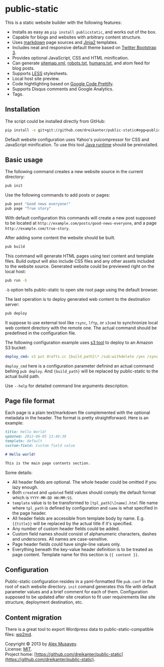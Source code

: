 # public-static

This is a static website builder with the following features:

- Installs as easy as `pip install publicstatic`, and works out of the box.
- Capable for blogs and websites with arbitrary content structure.
- Uses [markdown](http://en.wikipedia.org/wiki/Markdown) page sources and [Jinja2](http://jinja.pocoo.org) templates.
- Includes neat and responsive default theme based on [Twitter Bootstrap 3](http://getbootstrap.com).
- Provides optional JavaScript, CSS and HTML minification.
- Can generate [sitemap.xml](http://sitemaps.org), [robots.txt](http://robotstxt.org), [humans.txt](http://humanstxt.org), and atom feed for blog posts.
- Supports [LESS](http://lesscss.org) stylesheets.
- Local host site preview.
- Code hightlighting based on [Google Code Prettify](https://code.google.com/p/google-code-prettify).
- Supports Disqus comments and Google Analytics.
- Tags.

## Installation

The script could be installed directly from GitHub:

```bash
pip install -e git+git://github.com/dreikanter/public-static#egg=public-static
```

Default website configuration uses Yahoo's yuicompressor for CSS and JavaScript minification. To use this tool [Java runtime](http://www.java.com/en/download/index.jsp) should be preinstalled.

## Basic usage

The following command creates a new website source in the current directory:

```bash
pub init
```

Use the following commands to add posts or pages:

```bash
pub post "Good news everyone!"
pub page "True story"
```

With default configuration this commands will create a new post supposed to be located at `http://example.com/posts/good-news-everyone`, and a page `http://example.com/true-story`.

After adding some content the website should be built.

```bash
pub build
```

This command will generate HTML pages using text content and template files. Build output will also include CSS files and any other assets included to the website source. Generated website could be previewed right on the local host:

```bash
pub run -b
```

`-b` option tells public-static to open site root page using the default browser.

The last operation is to deploy generated web content to the destination server:

```bash
pub deploy
```

It suppose to use external tool like `rsync`, `lftp`, or `s3cmd` to synchronize local web content directory with the remote one. The actual command should be predefined in the configuration file.

The following configuration example uses [s3 tool](http://s3.codeplex.com) to deploy to an Amazon S3 bucket:

```yaml
deploy_cmd: s3 put drafts.cc {build_path}\* /sub:withdelete /yes /sync /acl:public-read /nogui
```

`deploy_cmd` here is a configuration parameter definind an actual command behing `pub deploy`. And `{build_path}` will be replaced by public-static to the actual build path.

Use `--help` for detailed command line arguments description.

## Page file format

Each page is a plain text/markdown file complemented with the  optional metadata in the header. The format is pretty straightforward. Here is an example:

```markdown
title: Hello World!
updated: 2012-06-05 13:49:38
template: default
custom-field: Custom field value

# Hello world!

This is the main page contents section.
```

Some details:

* All header fields are optional. The whole header could be omitted if you lazy enough.
* Both `created` and `updated` field values should comply the default format which is `YYYY-MM-DD HH:MM:SS`.
* `template` value is to be transformed to `[tpl_path]\[name].html` file name where `tpl_path` is defined by configuration and `name` is what specified in the page header.
* All header fields are accessible from template body by name. E.g. `{{title}}` will be replaced by the actual title if it's specified.
* Any number of custom header fields could be added.
* Custom field names should consist of alphanumeric characters, dashes and underscores. All names are case-sensitive.
* Page header fields could have single-line values only.
* Everything beneath the key-value header definition is to be treated as page content. Template name for this section is `{{ content }}`.

## Configuration

Public-static configuration resides in a yaml-formatted file `pub.conf` in the root of each website directory. `init` comand generates this file with default parameter values and a brief comment for each of them. Configuration supposed to be updated after site creation to fit user requirements like site structure, deployment destination, etc.

## Content migration

There is a great tool to export Wordpress data to public-static-compatible files: [wp2md](https://github.com/dreikanter/wp2md).

Copyright &copy; 2013 by [Alex Musayev](http://alex.musayev.com).  
License: [MIT](https://github.com/dreikanter/public-static/blob/master/LICENSE.md).  
Project home: [https://github.com/dreikanter/public-static](https://github.com/dreikanter/public-static).
